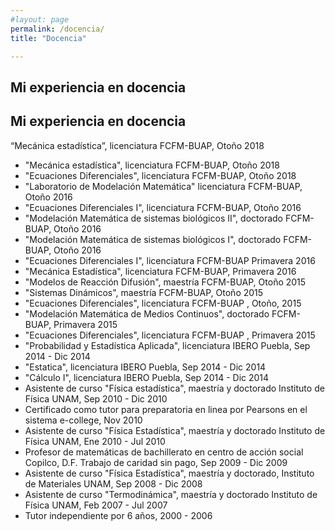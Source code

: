 ```yaml
---
#layout: page
permalink: /docencia/
title: "Docencia"

---
```


## Mi experiencia en docencia

<h2 title="Encabezado de docencia">Mi experiencia en docencia</h2>

<p title="Experiencia 1">
“Mecánica estadística”, licenciatura FCFM-BUAP, Otoño 2018 </p>



- "Mecánica estadística", licenciatura FCFM-BUAP, Otoño 2018
- "Ecuaciones Diferenciales", licenciatura FCFM-BUAP, Otoño 2018 
- "Laboratorio de Modelación Matemática" licenciatura FCFM-BUAP, Otoño 2016
- "Ecuaciones Diferenciales I", licenciatura FCFM-BUAP, Otoño 2016
- "Modelación Matemática de sistemas biológicos II", doctorado FCFM-BUAP, Otoño 2016
- "Modelación Matemática de sistemas biológicos I", doctorado FCFM-BUAP, Otoño 2016
- "Ecuaciones Diferenciales I", licenciatura FCFM-BUAP Primavera 2016
- "Mecánica Estadística", licenciatura FCFM-BUAP, Primavera 2016
- "Modelos de Reacción Difusión", maestría FCFM-BUAP, Otoño 2015
- "Sistemas Dinámicos", maestría FCFM-BUAP, Otoño 2015
- "Ecuaciones Diferenciales", licenciatura FCFM-BUAP , Otoño, 2015
- "Modelación Matemática de Medios Continuos", doctorado FCFM-BUAP, Primavera 2015
- "Ecuaciones Diferenciales", licenciatura FCFM-BUAP , Primavera 2015
- "Probabilidad y Estadística Aplicada", licenciatura IBERO Puebla, Sep 2014 - Dic 2014
- "Estatica", licenciatura IBERO Puebla, Sep 2014 - Dic 2014
- "Cálculo I", licenciatura IBERO Puebla, Sep 2014 - Dic 2014
- Asistente de curso "Física estadística", maestría y doctorado Instituto de Física UNAM, Sep 2010 - Dic 2010
- Certificado como tutor para preparatoria en linea por Pearsons en el sistema e-college, Nov 2010
- Asistente de curso "Física Estadística", maestría y doctorado Instituto de Física UNAM, Ene 2010 - Jul 2010
- Profesor de matemáticas de bachillerato en centro de acción social Copilco, D.F. Trabajo de caridad sin pago, Sep 2009 - Dic 2009
- Asistente de curso "Física Estadística", maestría y doctorado, Instituto de Materiales UNAM, Sep 2008 - Dic 2008
- Asistente de curso "Termodinámica", maestría y doctorado Instituto de Física UNAM, Feb 2007 - Jul 2007
- Tutor independiente por 6 años, 2000 - 2006 
